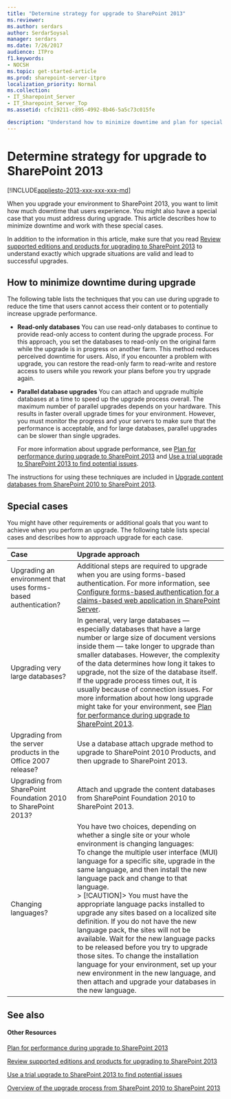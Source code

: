 ```yaml
---
title: "Determine strategy for upgrade to SharePoint 2013"
ms.reviewer: 
ms.author: serdars
author: SerdarSoysal
manager: serdars
ms.date: 7/26/2017
audience: ITPro
f1.keywords:
- NOCSH
ms.topic: get-started-article
ms.prod: sharepoint-server-itpro
localization_priority: Normal
ms.collection:
- IT_Sharepoint_Server
- IT_Sharepoint_Server_Top
ms.assetid: cfc19211-c895-4992-8b46-5a5c73c015fe

description: "Understand how to minimize downtime and plan for special cases during an upgrade to SharePoint."
---
```


# Determine strategy for upgrade to SharePoint 2013

[!INCLUDE[appliesto-2013-xxx-xxx-xxx-md](../includes/appliesto-2013-xxx-xxx-xxx-md.md)] 
  
When you upgrade your environment to SharePoint 2013, you want to limit how much downtime that users experience. You might also have a special case that you must address during upgrade. This article describes how to minimize downtime and work with these special cases.
  
In addition to the information in this article, make sure that you read [Review supported editions and products for upgrading to SharePoint 2013](/previous-versions/office/sharepoint-server-2010/cc262747(v=office.14)) to understand exactly which upgrade situations are valid and lead to successful upgrades. 
  
## How to minimize downtime during upgrade
<a name="section1"> </a>

The following table lists the techniques that you can use during upgrade to reduce the time that users cannot access their content or to potentially increase upgrade performance.
  
- **Read-only databases** You can use read-only databases to continue to provide read-only access to content during the upgrade process. For this approach, you set the databases to read-only on the original farm while the upgrade is in progress on another farm. This method reduces perceived downtime for users. Also, if you encounter a problem with upgrade, you can restore the read-only farm to read-write and restore access to users while you rework your plans before you try upgrade again. 
    
- **Parallel database upgrades** You can attach and upgrade multiple databases at a time to speed up the upgrade process overall. The maximum number of parallel upgrades depends on your hardware. This results in faster overall upgrade times for your environment. However, you must monitor the progress and your servers to make sure that the performance is acceptable, and for large databases, parallel upgrades can be slower than single upgrades. 
    
    For more information about upgrade performance, see [Plan for performance during upgrade to SharePoint 2013](/previous-versions/office/sharepoint-server-2010/cc262891(v=office.14)) and [Use a trial upgrade to SharePoint 2013 to find potential issues](/previous-versions/office/sharepoint-server-2010/cc262155(v=office.14)).
    
The instructions for using these techniques are included in [Upgrade content databases from SharePoint 2010 to SharePoint 2013](upgrade-content-databases-from-sharepoint-2010-to-sharepoint-2013.md).
  
## Special cases
<a name="section2"> </a>

You might have other requirements or additional goals that you want to achieve when you perform an upgrade. The following table lists special cases and describes how to approach upgrade for each case.
  
|**Case**|**Upgrade approach**|
|:-----|:-----|
|Upgrading an environment that uses forms-based authentication?  <br/> |Additional steps are required to upgrade when you are using forms-based authentication. For more information, see [Configure forms-based authentication for a claims-based web application in SharePoint Server](/previous-versions/office/sharepoint-server-2010/ee806890(v=office.14)).  <br/> |
|Upgrading very large databases?  <br/> |In general, very large databases — especially databases that have a large number or large size of document versions inside them — take longer to upgrade than smaller databases. However, the complexity of the data determines how long it takes to upgrade, not the size of the database itself. If the upgrade process times out, it is usually because of connection issues. For more information about how long upgrade might take for your environment, see [Plan for performance during upgrade to SharePoint 2013](/previous-versions/office/sharepoint-server-2010/cc262891(v=office.14)).  <br/> |
|Upgrading from the server products in the Office 2007 release?  <br/> |Use a database attach upgrade method to upgrade to SharePoint 2010 Products, and then upgrade to SharePoint 2013.  <br/> |
|Upgrading from SharePoint Foundation 2010 to SharePoint 2013?  <br/> |Attach and upgrade the content databases from SharePoint Foundation 2010 to SharePoint 2013.  <br/> |
|Changing languages?  <br/> | You have two choices, depending on whether a single site or your whole environment is changing languages:  <br/>  To change the multiple user interface (MUI) language for a specific site, upgrade in the same language, and then install the new language pack and change to that language.  <br/> > [!CAUTION]>  You must have the appropriate language packs installed to upgrade any sites based on a localized site definition. If you do not have the new language pack, the sites will not be available. Wait for the new language packs to be released before you try to upgrade those sites.            To change the installation language for your environment, set up your new environment in the new language, and then attach and upgrade your databases in the new language.  <br/> |
   
## See also
<a name="section2"> </a>

#### Other Resources

[Plan for performance during upgrade to SharePoint 2013](/previous-versions/office/sharepoint-server-2010/cc262891(v=office.14))
  
[Review supported editions and products for upgrading to SharePoint 2013](/previous-versions/office/sharepoint-server-2010/cc262747(v=office.14))
  
[Use a trial upgrade to SharePoint 2013 to find potential issues](/previous-versions/office/sharepoint-server-2010/cc262155(v=office.14))
  
[Overview of the upgrade process from SharePoint 2010 to SharePoint 2013](overview-of-the-upgrade-process-from-sharepoint-2010-to-sharepoint-2013.md)

